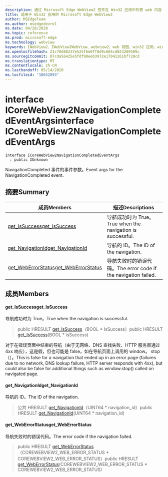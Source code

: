 ```yaml
---
description: 通过 Microsoft Edge WebView2 控件在 Win32 应用中托管 web 内容
title: 适用于 Win32 应用的 Microsoft Edge WebView2
author: MSEdgeTeam
ms.author: msedgedevrel
ms.date: 04/28/2020
ms.topic: reference
ms.prod: microsoft-edge
ms.technology: webview
keywords: IWebView2、IWebView2WebView、webview2、web 视图、win32 应用、win32、edge、ICoreWebView2、ICoreWebView2Controller、浏览器控件、边缘 html
ms.openlocfilehash: 21c78d88237e525f6e0ff8d9c604cd023209599c
ms.sourcegitcommit: 07cda56425e5fdf90eeb3972e17041261bf720cd
ms.translationtype: MT
ms.contentlocale: zh-CN
ms.lasthandoff: 05/14/2020
ms.locfileid: "10652893"
---
```

# <span data-ttu-id="3eb7b-104">interface ICoreWebView2NavigationCompletedEventArgs</span><span class="sxs-lookup"><span data-stu-id="3eb7b-104">interface ICoreWebView2NavigationCompletedEventArgs</span></span> 

```
interface ICoreWebView2NavigationCompletedEventArgs
  : public IUnknown
```

<span data-ttu-id="3eb7b-105">NavigationCompleted 事件的事件参数。</span><span class="sxs-lookup"><span data-stu-id="3eb7b-105">Event args for the NavigationCompleted event.</span></span>

## <span data-ttu-id="3eb7b-106">摘要</span><span class="sxs-lookup"><span data-stu-id="3eb7b-106">Summary</span></span>

 <span data-ttu-id="3eb7b-107">成员</span><span class="sxs-lookup"><span data-stu-id="3eb7b-107">Members</span></span>                        | <span data-ttu-id="3eb7b-108">描述</span><span class="sxs-lookup"><span data-stu-id="3eb7b-108">Descriptions</span></span>
--------------------------------|---------------------------------------------
[<span data-ttu-id="3eb7b-109">get_IsSuccess</span><span class="sxs-lookup"><span data-stu-id="3eb7b-109">get_IsSuccess</span></span>](#get_issuccess) | <span data-ttu-id="3eb7b-110">导航成功时为 True。</span><span class="sxs-lookup"><span data-stu-id="3eb7b-110">True when the navigation is successful.</span></span>
[<span data-ttu-id="3eb7b-111">get_NavigationId</span><span class="sxs-lookup"><span data-stu-id="3eb7b-111">get_NavigationId</span></span>](#get_navigationid) | <span data-ttu-id="3eb7b-112">导航的 ID。</span><span class="sxs-lookup"><span data-stu-id="3eb7b-112">The ID of the navigation.</span></span>
[<span data-ttu-id="3eb7b-113">get_WebErrorStatus</span><span class="sxs-lookup"><span data-stu-id="3eb7b-113">get_WebErrorStatus</span></span>](#get_weberrorstatus) | <span data-ttu-id="3eb7b-114">导航失败时的错误代码。</span><span class="sxs-lookup"><span data-stu-id="3eb7b-114">The error code if the navigation failed.</span></span>

## <span data-ttu-id="3eb7b-115">成员</span><span class="sxs-lookup"><span data-stu-id="3eb7b-115">Members</span></span>

#### <span data-ttu-id="3eb7b-116">get_IsSuccess</span><span class="sxs-lookup"><span data-stu-id="3eb7b-116">get_IsSuccess</span></span> 

<span data-ttu-id="3eb7b-117">导航成功时为 True。</span><span class="sxs-lookup"><span data-stu-id="3eb7b-117">True when the navigation is successful.</span></span>

> <span data-ttu-id="3eb7b-118">public HRESULT [get_IsSuccess](#get_issuccess)（BOOL \* IsSuccess）</span><span class="sxs-lookup"><span data-stu-id="3eb7b-118">public HRESULT [get_IsSuccess](#get_issuccess)(BOOL \* isSuccess)</span></span>

<span data-ttu-id="3eb7b-119">对于在错误页面中结束的导航（由于无网络、DNS 查找失败、HTTP 服务器通过4xx 响应），这是假，但也可能是 false，如在导航页面上调用的 window。 stop （）。</span><span class="sxs-lookup"><span data-stu-id="3eb7b-119">This is false for a navigation that ended up in an error page (failures due to no network, DNS lookup failure, HTTP server responds with 4xx), but could also be false for additional things such as window.stop() called on navigated page.</span></span>

#### <span data-ttu-id="3eb7b-120">get_NavigationId</span><span class="sxs-lookup"><span data-stu-id="3eb7b-120">get_NavigationId</span></span> 

<span data-ttu-id="3eb7b-121">导航的 ID。</span><span class="sxs-lookup"><span data-stu-id="3eb7b-121">The ID of the navigation.</span></span>

> <span data-ttu-id="3eb7b-122">公共 HRESULT [get_NavigationId](#get_navigationid)（UINT64 \* navigation_id）</span><span class="sxs-lookup"><span data-stu-id="3eb7b-122">public HRESULT [get_NavigationId](#get_navigationid)(UINT64 \* navigation_id)</span></span>

#### <span data-ttu-id="3eb7b-123">get_WebErrorStatus</span><span class="sxs-lookup"><span data-stu-id="3eb7b-123">get_WebErrorStatus</span></span> 

<span data-ttu-id="3eb7b-124">导航失败时的错误代码。</span><span class="sxs-lookup"><span data-stu-id="3eb7b-124">The error code if the navigation failed.</span></span>

> <span data-ttu-id="3eb7b-125">public HRESULT [get_WebErrorStatus](#get_weberrorstatus)（COREWEBVIEW2_WEB_ERROR_STATUS \* COREWEBVIEW2_WEB_ERROR_STATUS）</span><span class="sxs-lookup"><span data-stu-id="3eb7b-125">public HRESULT [get_WebErrorStatus](#get_weberrorstatus)(COREWEBVIEW2_WEB_ERROR_STATUS \* COREWEBVIEW2_WEB_ERROR_STATUS)</span></span>

